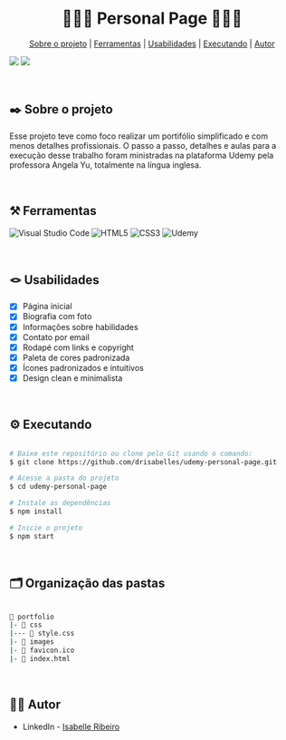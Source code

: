 <div align="center">

# 🙋🏻‍♀️ Personal Page 🙋🏻‍♀️

</div>

<div align="center">

[Sobre o projeto](#project) | [Ferramentas](#tools) | [Usabilidades](#usabilities) | [Executando](#running) | [Autor](#autor)

</div>

<img src=https://badgen.net/badge/STATUS/CONCLUÍDO/green> <img src=https://badgen.net/badge/LICENSE/MIT/blue>

</br>

##  ✒️ Sobre o projeto <a name="project"></a>
Esse projeto teve como foco realizar um portifólio simplificado e com menos detalhes profissionais. O passo a passo, detalhes e aulas para a execução desse trabalho foram ministradas na plataforma Udemy pela professora Angela Yu, totalmente na língua inglesa.

</br>

## ⚒️ Ferramentas <a name="tools"></a>

![Visual Studio Code](https://img.shields.io/badge/Visual%20Studio%20Code-e4d2e4.svg?style=for-the-badge&logo=visual-studio-code&logoColor=black)
![HTML5](https://img.shields.io/badge/html5-e4d2e4.svg?style=for-the-badge&logo=html5&logoColor=black)
![CSS3](https://img.shields.io/badge/css3-e4d2e4.svg?style=for-the-badge&logo=css3&logoColor=black)
![Udemy](https://img.shields.io/badge/Udemy-e4d2e4?style=for-the-badge&logo=Udemy&logoColor=black)

</br>

## 🪢 Usabilidades <a name="usabilities"></a>
- [x] Página inicial
- [x] Biografia com foto
- [x] Informações sobre habilidades
- [x] Contato por email
- [x] Rodapé com links e copyright
- [x] Paleta de cores padronizada
- [x] Ícones padronizados e intuitivos
- [x] Design clean e minimalista

</br>

## ⚙️ Executando <a name="running"></a>

```bash

# Baixe este repositório ou clone pelo Git usando o comando:
$ git clone https://github.com/drisabelles/udemy-personal-page.git

# Acesse a pasta do projeto
$ cd udemy-personal-page

# Instale as dependências
$ npm install

# Inicie o projeto
$ npm start

```
</br>

## 🗂️ Organização das pastas <a name="folders"></a>

```bash

📂 portfolio
|- 📁 css
|--- 📄 style.css
|- 📁 images
|- 📄 favicon.ico
|- 📄 index.html

```

</br>

## 👩‍💻 Autor <a name="autor"></a>

- LinkedIn - [Isabelle Ribeiro](https://www.linkedin.com/in/drisabelles/)
